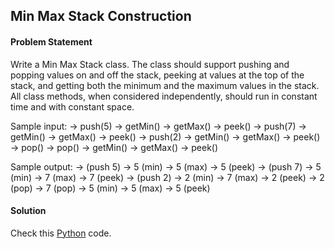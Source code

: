 ## Min Max Stack Construction

#### Problem Statement


Write a Min Max Stack class. The class should support pushing and popping values on and off the stack, peeking at values at the top of the stack, and getting both
the minimum and the maximum values in the stack. All class methods, when considered independently, should run in constant time and with constant space.

Sample input:
-> push(5)
-> getMin()
-> getMax()
-> peek()
-> push(7)
-> getMin()
-> getMax()
-> peek()
-> push(2)
-> getMin()
-> getMax()
-> peek()
-> pop()
-> pop()
-> getMin()
-> getMax()
-> peek()

Sample output:
-> (push 5)
-> 5 (min)
-> 5 (max)
-> 5 (peek)
-> (push 7)
-> 5 (min)
-> 7 (max)
-> 7 (peek)
-> (push 2)
-> 2 (min)
-> 7 (max)
-> 2 (peek)
-> 2 (pop)
-> 7 (pop)
-> 5 (min)
-> 5 (max)
-> 5 (peek)


#### Solution

Check this [Python](../solution/Min_Max_Stack_Construction.py) code.

